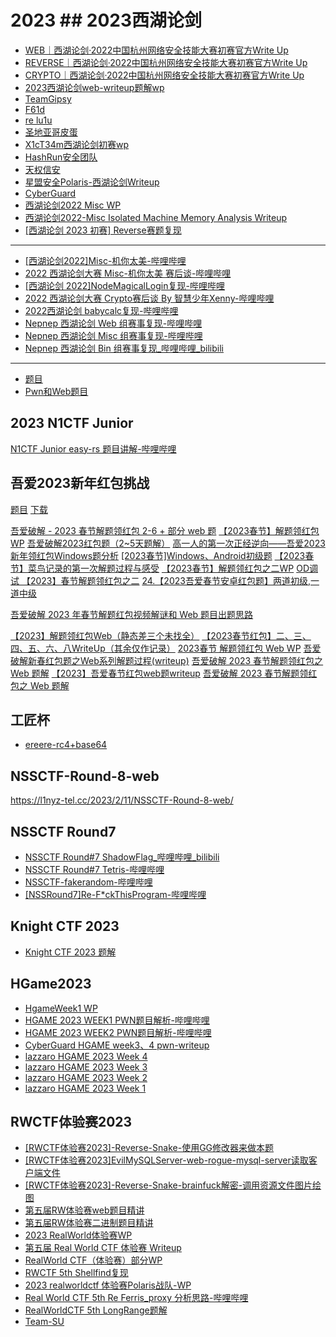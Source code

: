 # 2023 ## 2023西湖论剑
* [WEB｜西湖论剑·2022中国杭州网络安全技能大赛初赛官方Write Up](https://mp.weixin.qq.com/s/eNp4TBErUion6GGaZVG4AA)
* [REVERSE｜西湖论剑·2022中国杭州网络安全技能大赛初赛官方Write Up](https://mp.weixin.qq.com/s/xhJ3EeKbJBEkT0hyqaILxw)
* [CRYPTO｜西湖论剑·2022中国杭州网络安全技能大赛初赛官方Write Up](https://mp.weixin.qq.com/s/PvNYyrqXIYBpyW6Q5eySIA)
* [2023西湖论剑web-writeup题解wp](https://mp.weixin.qq.com/s/WnIhWkNsYB3TR1S1LItuqA)
* [TeamGipsy](https://mp.weixin.qq.com/s/vSI5nTZVcwm5qwh2iwomcg)
* [F61d](https://mp.weixin.qq.com/s/Hkr-3CX93XeqkyeKizJTDw)
* [re lu1u](http://lu1u.bxsteam.tk/2023/02/03/2023XHLJ-RE/#2023xhlj-re)
* [圣地亚哥皮蛋](https://mp.weixin.qq.com/s/3ETqxi4kG_UWC-bmjemyGA)
* [X1cT34m西湖论剑初赛wp](https://mp.weixin.qq.com/s/rGiATr3_ObGCAUpsN-0ziQ)
* [HashRun安全团队](https://mp.weixin.qq.com/s/b-55CP7zm-TeyZJI3stU3g)
* [天权信安](https://mp.weixin.qq.com/s/XSR2VDX9xDEAGxr7qAbLZw)
* [星盟安全Polaris-西湖论剑Writeup](https://mp.weixin.qq.com/s/tu4CVGezcCH-1oGVNJ90Xw)
* [CyberGuard](https://mp.weixin.qq.com/s/2aZwbn84y_wa0JWb_D_OPQ)
* [西湖论剑2022 Misc WP](https://zysgmzb.club/index.php/archives/126)
* [西湖论剑2022-Misc Isolated Machine Memory Analysis Writeup](https://zysgmzb.club/index.php/archives/132)
* [[西湖论剑 2023 初赛] Reverse赛题复现](https://www.cnblogs.com/Here-is-SG/p/17090521.html)
---
* [[西湖论剑2022]Misc-机你太美-哔哩哔哩](https://www.bilibili.com/video/BV1y84y157gz)
* [2022 西湖论剑大赛 Misc-机你太美 赛后谈-哔哩哔哩](https://www.bilibili.com/video/BV15T41197F6)
* [[西湖论剑 2022]NodeMagicalLogin复现-哔哩哔哩](https://www.bilibili.com/video/BV1Px4y177S1)
* [2022 西湖论剑大赛 Crypto赛后谈 By 智慧少年Xenny-哔哩哔哩](https://www.bilibili.com/video/BV1UA411z78Z)
* [2022西湖论剑 babycalc复现-哔哩哔哩](https://www.bilibili.com/video/BV1R8411M7hF)
* [Nepnep 西湖论剑 Web 组赛事复现-哔哩哔哩](https://www.bilibili.com/video/BV1k24y1i7qJ)
* [Nepnep 西湖论剑 Misc 组赛事复现-哔哩哔哩](https://www.bilibili.com/video/BV1vx4y157tb)
* [Nepnep 西湖论剑 Bin 组赛事复现_哔哩哔哩_bilibili](https://www.bilibili.com/video/BV11M4y1X7fT/?spm_id_from=333.999.0.0)
---
* [题目](https://github.com/Randark-JMT/CTF_Archive/releases/tag/2022-xhlj)
* [Pwn和Web题目](https://github.com/CTF-Archives)

## 2023 N1CTF Junior
[N1CTF Junior easy-rs 题目讲解-哔哩哔哩](https://www.bilibili.com/video/BV1M24y1q771)
## 吾爱2023新年红包挑战
[题目](https://www.52pojie.cn/thread-1738015-1-1.html) [下载](https://down.52pojie.cn/Challenge/Happy_New_Year_2023_Challenge.rar)

[吾爱破解 - 2023 春节解题领红包 2-6 + 部分 web 题](https://www.52pojie.cn/thread-1742339-1-1.html)
[【2023春节】解题领红包 WP](https://www.52pojie.cn/thread-1742121-1-1.html)
[吾爱破解2023红包题（2~5天题解）](https://www.52pojie.cn/thread-1742330-1-1.html)
[高一人的第一次正经逆向——吾爱2023新年领红包Windows题分析](https://www.52pojie.cn/thread-1742332-1-1.html)
[[2023春节]Windows、Android初级题](https://www.52pojie.cn/thread-1742474-1-1.html)
[【2023春节】菜鸟记录的第一次解题过程与感受](https://www.52pojie.cn/thread-1742584-1-1.html)
[【2023春节】解题领红包之二WP](https://www.52pojie.cn/thread-1742504-1-1.html)
[OD调试 【2023】春节解题领红包之二](https://www.52pojie.cn/thread-1742329-1-1.html)
[24.【2023吾爱春节安卓红包题】两道初级,一道中级](https://www.bilibili.com/video/BV1bM411v7Ex/)

[吾爱破解 2023 年春节解题红包视频解谜和 Web 题目出题思路](https://www.52pojie.cn/thread-1742787-1-1.html)

[【2023】解题领红包Web（静态差三个未找全）](https://www.52pojie.cn/thread-1742216-1-1.html)
[【2023春节红包】二、三、四、五、六、八WriteUp（其余仅作记录）](https://www.52pojie.cn/thread-1742334-1-1.html)
[2023春节 解题领红包 Web WP](https://www.52pojie.cn/thread-1742336-1-1.html)
[吾爱破解新春红包题之Web系列解题过程(writeup)](https://www.52pojie.cn/thread-1742344-1-1.html)
[吾爱破解 2023 春节解题领红包之 Web 题解](https://www.52pojie.cn/thread-1742364-1-1.html)
[【2023】吾爱春节红包web题writeup](https://www.52pojie.cn/thread-1742557-1-1.html)
[吾爱破解 2023 春节解题领红包之 Web 题解](https://mp.weixin.qq.com/s/0Ib1fn1rHLXkMRcUDVkzIA)

## 工匠杯
* [ereere-rc4+base64](https://mp.weixin.qq.com/s/QXZmPGnKjKKdTwizPVzuwg)
## NSSCTF-Round-8-web
https://l1nyz-tel.cc/2023/2/11/NSSCTF-Round-8-web/
## NSSCTF Round7
* [NSSCTF Round#7 ShadowFlag_哔哩哔哩_bilibili](https://www.bilibili.com/video/BV1jY411S71X)
* [NSSCTF Round#7 Tetris-哔哩哔哩](https://www.bilibili.com/video/BV1Ps4y1x7gw)
* [NSSCTF-fakerandom-哔哩哔哩](https://www.bilibili.com/video/BV1GY411L7Kg)
* [[NSSRound7]Re-F*ckThisProgram-哔哩哔哩](https://www.bilibili.com/video/BV1wY411Q7aS)

## Knight CTF 2023
* [Knight CTF 2023 题解](https://mp.weixin.qq.com/s/9AWVNGAvDPBg9nTxp_CKiA)

## HGame2023
* [HgameWeek1 WP](https://mp.weixin.qq.com/s/eBogIwxkEJAN6wvtUekL-Q)
* [HGAME 2023 WEEK1 PWN题目解析-哔哩哔哩](https://www.bilibili.com/video/BV1VG4y1C78t?p=1)
* [HGAME 2023 WEEK2 PWN题目解析-哔哩哔哩](https://www.bilibili.com/video/BV11Y4y1o7xt)
* [CyberGuard HGAME week3、4 pwn-writeup](https://mp.weixin.qq.com/s/2aZwbn84y_wa0JWb_D_OPQ)
* [lazzaro HGAME 2023 Week 4](https://lazzzaro.github.io/2023/02/06/match-HGAME-2023-Week-4/)
* [lazzaro HGAME 2023 Week 3](https://lazzzaro.github.io/2023/01/30/match-HGAME-2023-Week-3/)
* [lazzaro HGAME 2023 Week 2](https://lazzzaro.github.io/2023/01/20/match-HGAME-2023-Week-2/)
* [lazzaro HGAME 2023 Week 1](https://lazzzaro.github.io/2023/01/11/match-HGAME-2023-Week-1/)

## RWCTF体验赛2023
* [[RWCTF体验赛2023]-Reverse-Snake-使用GG修改器来做本题](https://www.bilibili.com/video/BV1aR4y117Pd/)
* [[RWCTF体验赛2023]EvilMySQLServer-web-rogue-mysql-server读取客户端文件](https://www.bilibili.com/video/BV1hM41187EM/)
* [[RWCTF体验赛2023]-Reverse-Snake-brainfuck解密-调用资源文件图片绘图](https://www.bilibili.com/video/BV19R4y1m7HA/)
* [第五届RW体验赛web题目精讲](https://www.bilibili.com/video/BV1VR4y127Ya)
* [第五届RW体验赛二进制题目精讲](https://www.bilibili.com/video/BV1wM411F755)
* [2023 RealWorld体验赛WP](https://mp.weixin.qq.com/s/FWUKMmMB3XKGqoUIpPjPNg)
* [第五届 Real World CTF 体验赛  Writeup](https://mp.weixin.qq.com/s/hZBvhedDCBzEuzSd021l6Q)
* [RealWorld CTF（体验赛）部分WP](https://mp.weixin.qq.com/s/14gofGSPrjZDVWiZhUYIrg)
* [RWCTF 5th Shellfind复现](https://mp.weixin.qq.com/s/SSDcTz9ZqBDWIhI0gsp7UA)
* [2023 realworldctf 体验赛Polaris战队-WP](https://mp.weixin.qq.com/s/kTCYxAkuVzt5i5oV-xUjiw)
* [Real World CTF 5th Re Ferris_proxy 分析思路-哔哩哔哩](https://www.bilibili.com/video/BV1gY411R7gs)
* [RealWorldCTF 5th LongRange题解](https://zysgmzb.club/index.php/archives/102)
* [Team-SU](https://su-team.cn/passages/2023-01-10-RWCTF/)
